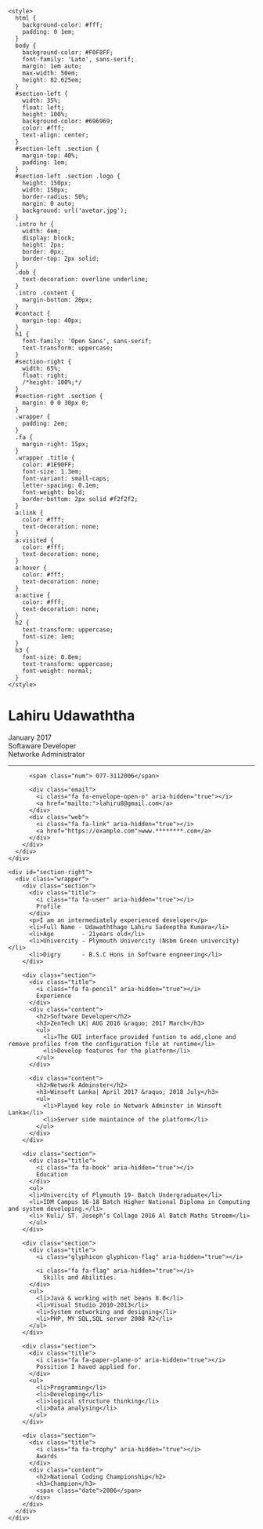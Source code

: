 <html>
  <head>
    <title>Lahiru Udawaththa</title>
    <link href="https://maxcdn.bootstrapcdn.com/font-awesome/4.7.0/css/font-awesome.min.css" rel="stylesheet" integrity="sha384-wvfXpqpZZVQGK6TAh5PVlGOfQNHSoD2xbE+QkPxCAFlNEevoEH3Sl0sibVcOQVnN" crossorigin="anonymous">
    <link href="https://fonts.googleapis.com/css?family=Lato|Open+Sans" rel="stylesheet">
    
    <style>
      html {
        background-color: #fff;
        padding: 0 1em;
      }
      body {
        background-color: #F0F8FF;
        font-family: 'Lato', sans-serif;
        margin: 1em auto;
        max-width: 50em;
        height: 82.625em;
      }
      #section-left {
        width: 35%;
        float: left;
        height: 100%;
        background-color: #696969;
        color: #fff;
        text-align: center;
      }
      #section-left .section {
        margin-top: 40%;
        padding: 1em;
      }
      #section-left .section .logo {
        height: 150px;
        width: 150px;
        border-radius: 50%;
        margin: 0 auto;
        background: url('avetar.jpg');
      }
      .intro hr {
        width: 4em;
        display: block;
        height: 2px;
        border: 0px;
        border-top: 2px solid;
      }
      .dob {
        text-decoration: overline underline;
      }
      .intro .content {
        margin-bottom: 20px;
      }
      #contact {
        margin-top: 40px;
      }
      h1 {
        font-family: 'Open Sans', sans-serif;
        text-transform: uppercase;
      }
      #section-right {
        width: 65%;
        float: right;
        /*height: 100%;*/
      }
      #section-right .section {
        margin: 0 0 30px 0;
      }
      .wrapper {
        padding: 2em;
      }
      .fa {
        margin-right: 15px;
      }
      .wrapper .title {
        color: #1E90FF;
        font-size: 1.3em;
        font-variant: small-caps;
        letter-spacing: 0.1em;
        font-weight: bold;
        border-bottom: 2px solid #f2f2f2;
      }
      a:link {
        color: #fff;
        text-decoration: none;
      }
      a:visited {
        color: #fff;
        text-decoration: none;
      }
      a:hover {
        color: #fff;
        text-decoration: none;
      }
      a:active {
        color: #fff;
        text-decoration: none;
      }
      h2 {
        text-transform: uppercase;
        font-size: 1em;
      }
      h3 {
        font-size: 0.8em;
        text-transform: uppercase;
        font-weight: normal;
      }
    </style>
  </head>

  <body>
    <div id="section-left">
      <div class="section intro">
        <div class="logo"></div>
        <h1>Lahiru Udawaththa</h1>
        <div class="content">
          <span class="dob">January 2017</span> <br>
          <span class="intro">Softaware Developer</span> <br>
          <span class="intro">Networke Administrator</span> <br>
        </div>
        <hr>
        <div id="contact">

          <span class="num"> 077-3112006</span>

          <div class="email">
            <i class="fa fa-envelope-open-o" aria-hidden="true"></i>
            <a href="mailto:">lahiru8@gmail.com</a>
          </div>
          <div class="web">
            <i class="fa fa-link" aria-hidden="true"></i>
            <a href="https://example.com">www.********.com</a>
          </div>
        </div>
      </div>
    </div>

    <div id="section-right">
      <div class="wrapper">
        <div class="section">
          <div class="title">
            <i class="fa fa-user" aria-hidden="true"></i>
            Profile
          </div>
          <p>I am an intermediately experienced developer</p>
          <li>Full Name - Udawaththage Lahiru Sadeeptha Kumara</li>
          <li>Age        - 21years old</li>
          <li>Univercity - Plymouth Univercity (Nsbm Green univercity)</li>
          <li>Digry      - B.S.C Hons in Software engneering</li>
        </div>

        <div class="section">
          <div class="title">
            <i class="fa fa-pencil" aria-hidden="true"></i>
            Experience
          </div>
          <div class="content">
            <h2>Software Developer</h2>
            <h3>ZenTech LK| AUG 2016 &raquo; 2017 March</h3>
            <ul>
              <li>The GUI interface provided funtion to add,clone and remove profiles from the configuration file at runtime</li>
              <li>Develop features for the platform</li>
            </ul>
          </div>

          <div class="content">
            <h2>Network Adminster</h2>
            <h3>Winsoft Lanka| April 2017 &raquo; 2018 July</h3>
            <ul>
              <li>Played key role in Network Adminster in Winsoft Lanka</li>
              <li>Server side maintaince of the platform</li>
            </ul>
          </div>
        </div>

        <div class="section">
          <div class="title">
            <i class="fa fa-book" aria-hidden="true"></i>
            Education
          </div>
          <ul>
          <li>Univercity of Plymouth 19- Batch Undergraduate</li>
          <li>IDM Campus 16-18 Batch Higher National Diploma in Computing and system developing.</li>
          <li> Kuli/ ST. Joseph’s Collage 2016 Al Batch Maths Streem</li>
          </ul>
        </div>

        <div class="section">
          <div class="title">
            <i class="glyphicon glyphicon-flag" aria-hidden="true"></i>

            <i class="fa fa-flag" aria-hidden="true"></i>
              Skills and Abilities.
          </div>
          <ul>
            <li>Java & working with net beans 8.0</li>
            <li>Visual Studio 2010-2013</li>
            <li>System networking and designing</li>
            <li>PHP, MY SQL,SQL server 2008 R2</li>
          </ul>
        </div>
        
        <div class="section">
          <div class="title">
            <i class="fa fa-paper-plane-o" aria-hidden="true"></i>
            Possition I haved applied for.
          </div>
          <ul>
            <li>Programming</li>
            <li>Developing</li>
            <li>logical structure thinking</li>
            <li>Data analysing</li>
          </ul>
        </div>

        <div class="section">
          <div class="title">
            <i class="fa fa-trophy" aria-hidden="true"></i>
            Awards
          </div>
          <div class="content">
            <h2>National Coding Championship</h2>
            <h3>Champion</h3>
            <span class="date">2006</span>
          </div>
        </div>
      </div>
    </div>
  </body>
</html>

